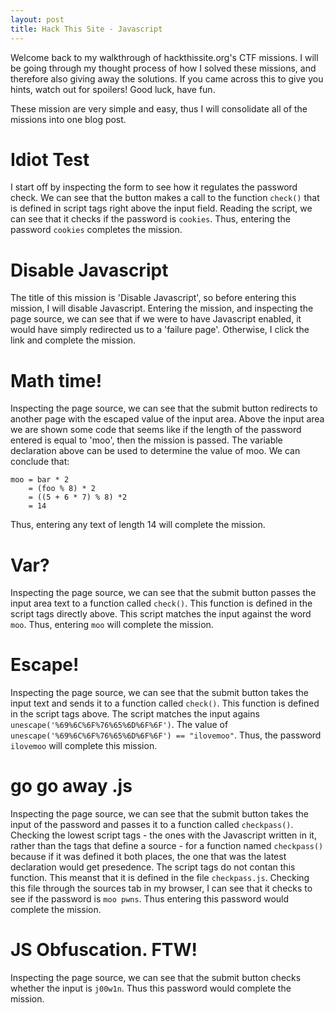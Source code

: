 ```yaml
---
layout: post
title: Hack This Site - Javascript
---
```


Welcome back to my walkthrough of hackthissite.org's CTF missions. I will be going through my thought process of how I solved these missions, and therefore also giving away the solutions. If you came across this to give you hints, watch out for spoilers! Good luck, have fun.

These mission are very simple and easy, thus I will consolidate all of the missions into one blog post.

# Idiot Test

I start off by inspecting the form to see how it regulates the password check. We can see that the button makes a call to the function `check()` that is defined in script tags right above the input field. Reading the script, we can see that it checks if the password is `cookies`. Thus, entering the password `cookies` completes the mission.

# Disable Javascript

The title of this mission is 'Disable Javascript', so before entering this mission, I will disable Javascript. Entering the mission, and inspecting the page source, we can see that if we were to have Javascript enabled, it would have simply redirected us to a 'failure page'. Otherwise, I click the link and complete the mission.

# Math time!

Inspecting the page source, we can see that the submit button redirects to another page with the escaped value of the input area. Above the input area we are shown some code that seems like if the length of the password entered is equal to 'moo', then the mission is passed. The variable declaration above can be used to determine the value of moo. We can conclude that:
```
moo = bar * 2
    = (foo % 8) * 2
    = ((5 + 6 * 7) % 8) *2
    = 14
```
Thus, entering any text of length 14 will complete the mission.

# Var?

Inspecting the page source, we can see that the submit button passes the input area text to a function called `check()`. This function is defined in the script tags directly above. This script matches the input against the word `moo`. Thus, entering `moo` will complete the mission.

# Escape!

Inspecting the page source, we can see that the submit button takes the input text and sends it to a function called `check()`. This function is defined in the script tags above. The script matches the input agains `unescape('%69%6C%6F%76%65%6D%6F%6F')`. The value of `unescape('%69%6C%6F%76%65%6D%6F%6F') == "ilovemoo"`. Thus, the password `ilovemoo` will complete this mission.

# go go away .js

Inspecting the page source, we can see that the submit button takes the input of the password and passes it to a function called `checkpass()`. Checking the lowest script tags - the ones with the Javascript written in it, rather than the tags that define a source - for a function named `checkpass()` because if it was defined it both places, the one that was the latest declaration would get presedence. The script tags do not contan this function. This meanst that it is defined in the file `checkpass.js`. Checking this file through the sources tab in my browser, I can see that it checks to see if the password is `moo pwns`. Thus entering this password would complete the mission.

# JS Obfuscation. FTW!

Inspecting the page source, we can see that the submit button checks whether the input is `j00w1n`. Thus this password would complete the mission.